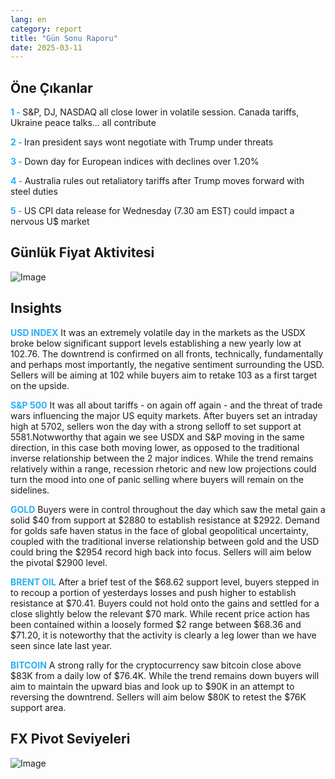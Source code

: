 ```yaml
---
lang: en
category: report
title: "Gün Sonu Raporu"
date: 2025-03-11
---
```



<h2>Öne Çıkanlar</h2>
<strong style="color: #2caef7;">1 - </strong> S&P, DJ, NASDAQ all close lower in volatile session. Canada tariffs, Ukraine peace talks… all contribute

<strong style="color: #2caef7;">2 - </strong> Iran president says wont negotiate with Trump under threats

<strong style="color: #2caef7;">3 - </strong> Down day for European indices with declines over 1.20%

<strong style="color: #2caef7;">4 - </strong> Australia rules out retaliatory tariffs after Trump moves forward with steel duties

<strong style="color: #2caef7;">5 - </strong> US CPI data release for Wednesday (7.30 am EST) could impact a nervous U$ market



<h2>Günlük Fiyat Aktivitesi</h2>
<img src="https://markleighedu.github.io/img/Mar-2025/11-Mar-2025/price.jpg" alt="Image"/>

<h2>Insights</h2>
<strong style="color: #2caef7;">USD INDEX</strong> It was an extremely volatile day in the markets as the USDX broke below significant support levels establishing a new yearly low at 102.76. The downtrend is confirmed on all fronts, technically, fundamentally and perhaps most importantly, the negative sentiment surrounding the USD. Sellers will be aiming at 102 while buyers aim to retake 103 as a first target on the upside.

<strong style="color: #2caef7;">S&P 500</strong> It was all about tariffs - on again off again - and the threat of trade wars influencing the major US equity markets. After buyers set an intraday high at 5702, sellers won the day with a strong selloff to set support at 5581.Notwworthy that again we see USDX and S&P moving in the same direction, in this case both moving lower, as opposed to the traditional inverse relationship between the 2 major indices. While the trend remains relatively within a range, recession rhetoric and new low projections could turn the mood into one of panic selling where buyers will remain on the sidelines.

<strong style="color: #2caef7;">GOLD</strong> Buyers were in control throughout the day which saw the metal gain a solid $40 from support at $2880 to establish resistance at $2922. Demand for golds safe haven status in the face of global geopolitical uncertainty, coupled with the traditional inverse relationship between gold and the USD could bring the $2954 record high back into focus. Sellers will aim below the pivotal $2900 level.

<strong style="color: #2caef7;">BRENT OIL</strong> After a brief test of the $68.62 support level, buyers stepped in to recoup a portion of yesterdays losses and push higher to establish resistance at $70.41. Buyers could not hold onto the gains and settled for a close slightly below the relevant $70 mark. While recent price action has been contained within a loosely formed $2 range between $68.36 and $71.20, it is noteworthy that the activity is clearly a leg lower than we have seen since late last year.

<strong style="color: #2caef7;">BITCOIN</strong> A strong rally for the cryptocurrency saw bitcoin close above $83K from a daily low of $76.4K. While the trend remains down buyers will aim to maintain the upward bias and look up to $90K in an attempt to reversing the downtrend. Sellers will aim below $80K to retest the $76K support area.



<h2>FX Pivot Seviyeleri</h2>
<img src="https://markleighedu.github.io/img/Mar-2025/11-Mar-2025/pivot.jpg" alt="Image"/>